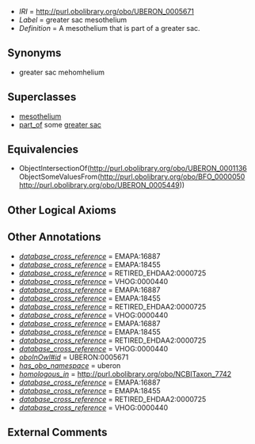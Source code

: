  * *IRI* = http://purl.obolibrary.org/obo/UBERON_0005671
 * *Label* = greater sac mesothelium
 * *Definition* = A mesothelium that is part of a greater sac.

## Synonyms

 * greater sac mehomhelium

## Superclasses

 * [mesothelium](../../UBERON/36/UBERON_0001136.md)
 * [part_of](../../BFO/50/BFO_0000050.md) some [greater sac](../../UBERON/49/UBERON_0005449.md)

## Equivalencies

 * ObjectIntersectionOf(<http://purl.obolibrary.org/obo/UBERON_0001136> ObjectSomeValuesFrom(<http://purl.obolibrary.org/obo/BFO_0000050> <http://purl.obolibrary.org/obo/UBERON_0005449>))

## Other Logical Axioms


## Other Annotations

 * *[database_cross_reference](../../ef/oboInOwl#hasDbXref.md)* = EMAPA:16887
 * *[database_cross_reference](../../ef/oboInOwl#hasDbXref.md)* = EMAPA:18455
 * *[database_cross_reference](../../ef/oboInOwl#hasDbXref.md)* = RETIRED_EHDAA2:0000725
 * *[database_cross_reference](../../ef/oboInOwl#hasDbXref.md)* = VHOG:0000440
 * *[database_cross_reference](../../ef/oboInOwl#hasDbXref.md)* = EMAPA:16887
 * *[database_cross_reference](../../ef/oboInOwl#hasDbXref.md)* = EMAPA:18455
 * *[database_cross_reference](../../ef/oboInOwl#hasDbXref.md)* = RETIRED_EHDAA2:0000725
 * *[database_cross_reference](../../ef/oboInOwl#hasDbXref.md)* = VHOG:0000440
 * *[database_cross_reference](../../ef/oboInOwl#hasDbXref.md)* = EMAPA:16887
 * *[database_cross_reference](../../ef/oboInOwl#hasDbXref.md)* = EMAPA:18455
 * *[database_cross_reference](../../ef/oboInOwl#hasDbXref.md)* = RETIRED_EHDAA2:0000725
 * *[database_cross_reference](../../ef/oboInOwl#hasDbXref.md)* = VHOG:0000440
 * *[oboInOwl#id](../../id/oboInOwl#id.md)* = UBERON:0005671
 * *[has_obo_namespace](../../ce/oboInOwl#hasOBONamespace.md)* = uberon
 * *[homologous_in](../../core#homologous/in/core#homologous_in.md)* = http://purl.obolibrary.org/obo/NCBITaxon_7742
 * *[database_cross_reference](../../ef/oboInOwl#hasDbXref.md)* = EMAPA:16887
 * *[database_cross_reference](../../ef/oboInOwl#hasDbXref.md)* = EMAPA:18455
 * *[database_cross_reference](../../ef/oboInOwl#hasDbXref.md)* = RETIRED_EHDAA2:0000725
 * *[database_cross_reference](../../ef/oboInOwl#hasDbXref.md)* = VHOG:0000440

## External Comments

